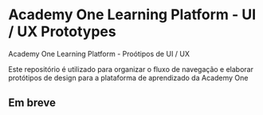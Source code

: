 # Academy One Learning Platform - UI / UX Prototypes
  Academy One Learning Platform - Proótipos de UI / UX

Este repositório é utilizado para organizar o fluxo de navegação e elaborar protótipos de design para a plataforma de aprendizado da Academy One


## Em breve
